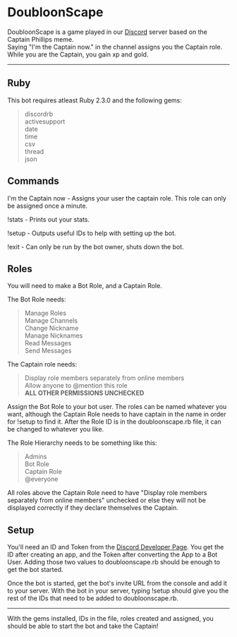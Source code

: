 
DoubloonScape
===================
DoubloonScape is a game played in our [Discord][1] server based on the Captain Phillips meme.  
Saying "I'm the Captain now." in the channel assigns you the Captain role.  
While you are the Captain, you gain xp and gold.  

----------

Ruby
-------------
This bot requires atleast Ruby 2.3.0 and the following gems:
> discordrb  
> activesupport  
> date  
> time  
> csv  
> thread  
> json  

Commands
-------------
I'm the Captain now - Assigns your user the captain role. This role can only be assigned once a minute.

!stats - Prints out your stats.

!setup - Outputs useful IDs to help with setting up the bot.

!exit - Can only be run by the bot owner, shuts down the bot. 


Roles
-------------
You will need to make a Bot Role, and a Captain Role. 

The Bot Role needs:
> Manage Roles  
> Manage Channels  
> Change Nickname  
> Manage Nicknames  
> Read Messages  
> Send Messages  

The Captain role needs:
> Display role members separately from online members  
> Allow anyone to @mention this role  
> **ALL OTHER PERMISSIONS UNCHECKED**  

Assign the Bot Role to your bot user. The roles can be named whatever you want, although the Captain Role needs to have captain in the name in order for !setup to find it. After the Role ID is in the doubloonscape.rb file, it can be changed to whatever you like.

The Role Hierarchy needs to be something like this:
> Admins  
> Bot Role  
> Captain Role  
> @everyone  

All roles above the Captain Role need to have "Display role members separately from online members" unchecked or else they will not be displayed correctly if they declare themselves the Captain.

Setup
-------------
You'll need an ID and Token from the [Discord Developer Page][2].
You get the ID after creating an app, and the Token after converting the App to a Bot User. Adding those two values to doubloonscape.rb should be enough to get the bot started. 

Once the bot is started, get the bot's invite URL from the console and add it to your server. With the bot in your server, typing !setup should give you the rest of the IDs that need to be added to doubloonscape.rb.

----------

With the gems installed, IDs in the file, roles created and assigned, you should be able to start the bot and take the Captain!

  [1]: http://discordapp.com
  [2]: https://discordapp.com/developers

